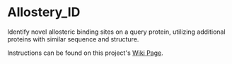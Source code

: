 # Allostery_ID
Identify novel allosteric binding sites on a query protein, utilizing additional proteins with similar sequence and structure.

Instructions can be found on this project's [Wiki Page](https://www.google.com).
